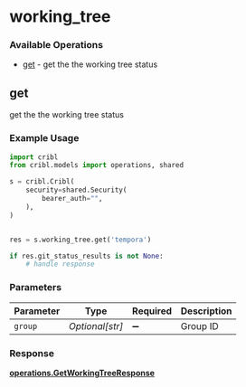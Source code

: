 # working_tree

### Available Operations

* [get](#get) - get the the working tree status

## get

get the the working tree status

### Example Usage

```python
import cribl
from cribl.models import operations, shared

s = cribl.Cribl(
    security=shared.Security(
        bearer_auth="",
    ),
)


res = s.working_tree.get('tempora')

if res.git_status_results is not None:
    # handle response
```

### Parameters

| Parameter          | Type               | Required           | Description        |
| ------------------ | ------------------ | ------------------ | ------------------ |
| `group`            | *Optional[str]*    | :heavy_minus_sign: | Group ID           |


### Response

**[operations.GetWorkingTreeResponse](../../models/operations/getworkingtreeresponse.md)**

